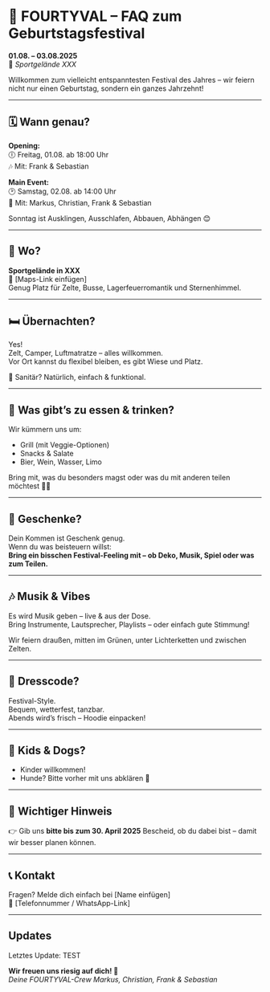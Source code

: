 # 🎪 FOURTYVAL – FAQ zum Geburtstagsfestival

**01.08. – 03.08.2025**  
📍 *Sportgelände XXX*

Willkommen zum vielleicht entspanntesten Festival des Jahres – wir feiern nicht nur einen Geburtstag, sondern ein ganzes Jahrzehnt!

---

## 🗓️ Wann genau?

**Opening:**  
🕕 Freitag, 01.08. ab 18:00 Uhr  
🎶 Mit: Frank & Sebastian

**Main Event:**  
🕑 Samstag, 02.08. ab 14:00 Uhr  
🎵 Mit: Markus, Christian, Frank & Sebastian

Sonntag ist Ausklingen, Ausschlafen, Abbauen, Abhängen 😊

---

## 📍 Wo?

**Sportgelände in XXX**  
📌 [Maps-Link einfügen]  
Genug Platz für Zelte, Busse, Lagerfeuerromantik und Sternenhimmel.

---

## 🛏️ Übernachten?

Yes!  
Zelt, Camper, Luftmatratze – alles willkommen.  
Vor Ort kannst du flexibel bleiben, es gibt Wiese und Platz.

🧼 Sanitär? Natürlich, einfach & funktional.

---

## 🍔 Was gibt’s zu essen & trinken?

Wir kümmern uns um:
- Grill (mit Veggie-Optionen)
- Snacks & Salate
- Bier, Wein, Wasser, Limo

Bring mit, was du besonders magst oder was du mit anderen teilen möchtest 🍰🍹

---

## 🎁 Geschenke?

Dein Kommen ist Geschenk genug.  
Wenn du was beisteuern willst:  
**Bring ein bisschen Festival-Feeling mit – ob Deko, Musik, Spiel oder was zum Teilen.**

---

## 🎶 Musik & Vibes

Es wird Musik geben – live & aus der Dose.  
Bring Instrumente, Lautsprecher, Playlists – oder einfach gute Stimmung!

Wir feiern draußen, mitten im Grünen, unter Lichterketten und zwischen Zelten.

---

## 👕 Dresscode?

Festival-Style.  
Bequem, wetterfest, tanzbar.  
Abends wird’s frisch – Hoodie einpacken!

---

## 🧒 Kids & Dogs?

- Kinder willkommen!
- Hunde? Bitte vorher mit uns abklären 🐶

---

## 📢 Wichtiger Hinweis

👉 Gib uns **bitte bis zum 30. April 2025** Bescheid, ob du dabei bist – damit wir besser planen können.

---

## 📞 Kontakt

Fragen? Melde dich einfach bei [Name einfügen]  
📱 [Telefonnummer / WhatsApp-Link]

---

## Updates

Letztes Update: TEST

**Wir freuen uns riesig auf dich! 💛**  
*Deine FOURTYVAL-Crew Markus, Christian, Frank & Sebastian*
